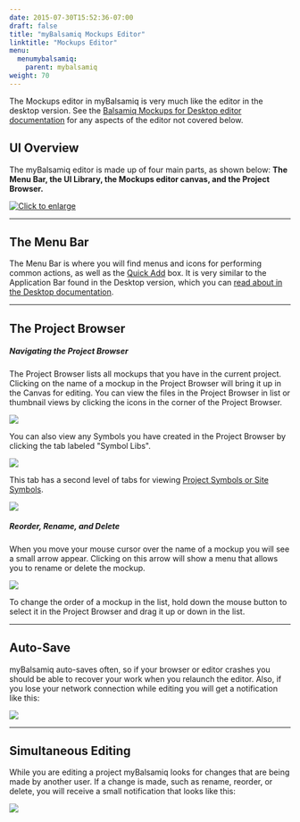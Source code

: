 ```yaml
---
date: 2015-07-30T15:52:36-07:00
draft: false
title: "myBalsamiq Mockups Editor"
linktitle: "Mockups Editor"
menu:
  menumybalsamiq:
    parent: mybalsamiq
weight: 70
---
```


The Mockups editor in myBalsamiq is very much like the editor in the desktop version. See the [Balsamiq Mockups for Desktop editor documentation](http://support.balsamiq.com/customer/portal/articles/109151) for any aspects of the editor not covered below.

## UI Overview 

The myBalsamiq editor is made up of four main parts, as shown below: **The Menu Bar, the UI Library, the Mockups editor canvas, and the Project Browser.**

[![](http://media.balsamiq.com/img/support/docs/myb/editor-overview.png "Click to enlarge")](http://media.balsamiq.com/img/support/docs/myb/editor-overview_lg.png)

* * *

## The Menu Bar 

The Menu Bar is where you will find menus and icons for performing common actions, as well as the [Quick Add](http://support.balsamiq.com/customer/portal/articles/109151#quickadd) box. It is very similar to the Application Bar found in the Desktop version, which you can [read about in the Desktop documentation](http://support.balsamiq.com/customer/portal/articles/109151#appbar).

* * *

## The Project Browser 

##### Navigating the Project Browser

The Project Browser lists all mockups that you have in the current project. Clicking on the name of a mockup in the Project Browser will bring it up in the Canvas for editing. You can view the files in the Project Browser in list or thumbnail views by clicking the icons in the corner of the Project Browser.

![](http://media.balsamiq.com/img/support/docs/myb/editor-views.png)

You can also view any Symbols you have created in the Project Browser by clicking the tab labeled "Symbol Libs".

![](http://media.balsamiq.com/img/support/docs/myb/editor-tabs.png)

This tab has a second level of tabs for viewing [Project Symbols or Site Symbols](http://support.balsamiq.com/customer/portal/articles/112403).

![](http://media.balsamiq.com/img/support/docs/myb/editor-symbolstabs.png)

##### Reorder, Rename, and Delete

When you move your mouse cursor over the name of a mockup you will see a small arrow appear. Clicking on this arrow will show a menu that allows you to rename or delete the mockup.

![](http://media.balsamiq.com/img/support/docs/myb/editor-rename.png)

To change the order of a mockup in the list, hold down the mouse button to select it in the Project Browser and drag it up or down in the list.

* * *

## Auto-Save 

myBalsamiq auto-saves often, so if your browser or editor crashes you should be able to recover your work when you relaunch the editor. Also, if you lose your network connection while editing you will get a notification like this:

![](http://media.balsamiq.com/img/support/docs/myb/editor-offline.png)

* * *

## Simultaneous Editing 

While you are editing a project myBalsamiq looks for changes that are being made by another user. If a change is made, such as rename, reorder, or delete, you will receive a small notification that looks like this:

![](http://media.balsamiq.com/img/support/docs/myb/editor-coedit.png)
